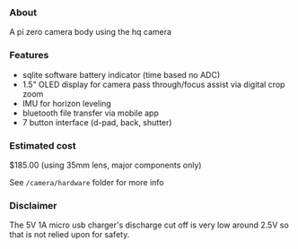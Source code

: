 ### About

A pi zero camera body using the hq camera

### Features

- sqlite software battery indicator (time based no ADC)
- 1.5" OLED display for camera pass through/focus assist via digital crop zoom
- IMU for horizon leveling
- bluetooth file transfer via mobile app
- 7 button interface (d-pad, back, shutter)

### Estimated cost

$185.00 (using 35mm lens, major components only)

See `/camera/hardware` folder for more info

### Disclaimer

The 5V 1A micro usb charger's discharge cut off is very low around 2.5V so that is not relied upon for safety.
